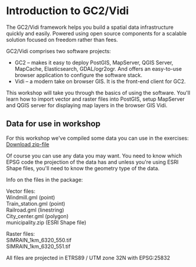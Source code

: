 # Introduction to GC2/Vidi

The GC2/Vidi framework helps you build a spatial data infrastructure quickly and easily. Powered using open source components for a scalable solution focused on freedom rather than fees.   

GC2/Vidi comprises two software projects:
- GC2 – makes it easy to deploy PostGIS, MapServer, QGIS Server, MapCache, Elasticsearch, GDAL/ogr2ogr. And offers an easy-to-use browser application to configure the software stack.   
- Vidi – a modern take on browser GIS. It is the front-end client for GC2.

This workshop will take you through the basics of using the software. You'll learn how to import vector and raster files into PostGIS, setup MapServer and QGIS server for displaying map layers in the browser GIS Vidi.

## Data for use in workshop
For this workshop we've compiled some data you can use in the exercises: [Download zip-file](https://github.com/mapcentia/GC2-Vidi-workshop/raw/master/Data.zip)

Of course you can use any data you may want. You need to know which EPSG code the projection of the data has and unless you're using ESRI Shape files, you'll need to know the geometry type of the data.

Info on the files in the package:

Vector files:   
Windmill.gml (point)  
Train_station.gml (point)  
Railroad.gml (linestring)  
City_center.gml (polygon)   
municipality.zip (ESRI Shape file)

Raster files:  
SIMRAIN_1km_6320_550.tif  
SIMRAIN_1km_6320_551.tif

All files are projected in ETRS89 / UTM zone 32N with EPSG:25832     
